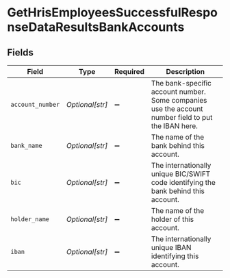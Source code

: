 # GetHrisEmployeesSuccessfulResponseDataResultsBankAccounts


## Fields

| Field                                                                                               | Type                                                                                                | Required                                                                                            | Description                                                                                         |
| --------------------------------------------------------------------------------------------------- | --------------------------------------------------------------------------------------------------- | --------------------------------------------------------------------------------------------------- | --------------------------------------------------------------------------------------------------- |
| `account_number`                                                                                    | *Optional[str]*                                                                                     | :heavy_minus_sign:                                                                                  | The bank-specific account number. Some companies use the account number field to put the IBAN here. |
| `bank_name`                                                                                         | *Optional[str]*                                                                                     | :heavy_minus_sign:                                                                                  | The name of the bank behind this account.                                                           |
| `bic`                                                                                               | *Optional[str]*                                                                                     | :heavy_minus_sign:                                                                                  | The internationally unique BIC/SWIFT code identifying the bank behind this account.                 |
| `holder_name`                                                                                       | *Optional[str]*                                                                                     | :heavy_minus_sign:                                                                                  | The name of the holder of this account.                                                             |
| `iban`                                                                                              | *Optional[str]*                                                                                     | :heavy_minus_sign:                                                                                  | The internationally unique IBAN identifying this account.                                           |